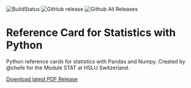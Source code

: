 ![BuildStatus](https://travis-ci.org/KilnOfTheSecondFlame/python_statistics_reference_card.svg?branch=master)
![GitHub release](https://img.shields.io/github/release/KilnOfTheSecondFlame/python_statistics_reference_card.svg)
![Github All Releases](https://img.shields.io/github/downloads/KilnOfTheSecondFlame/python_statistics_reference_card/total.svg)

# Reference Card for Statistics with Python

Python reference cards for statistics with Pandas and Numpy. Created by @chefe for the Module STAT at HSLU Switzerland.

[Download latest PDF Release](https://github.com/KilnOfTheSecondFlame/python_statistics_reference_card/releases/latest/)
